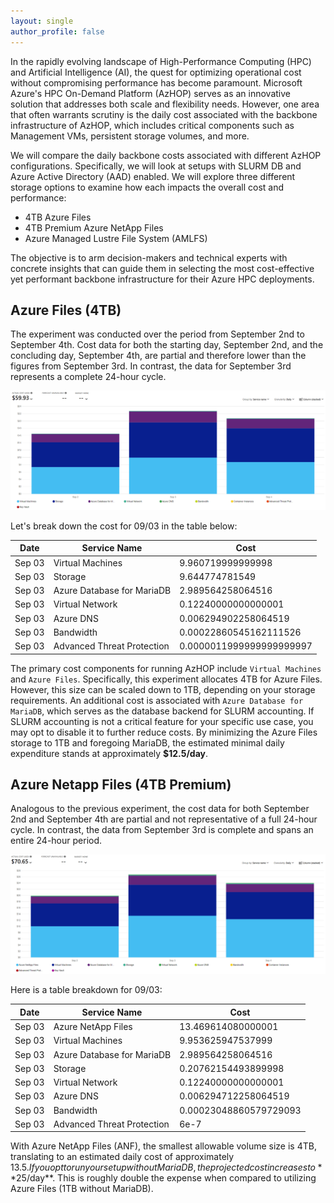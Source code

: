 ```yaml
---
layout: single
author_profile: false
---
```


In the rapidly evolving landscape of High-Performance Computing (HPC) and Artificial Intelligence (AI), the quest for optimizing operational cost without compromising performance has become paramount. Microsoft Azure's HPC On-Demand Platform (AzHOP) serves as an innovative solution that addresses both scale and flexibility needs. However, one area that often warrants scrutiny is the daily cost associated with the backbone infrastructure of AzHOP, which includes critical components such as Management VMs, persistent storage volumes, and more.

We will compare the daily backbone costs associated with different AzHOP configurations. Specifically, we will look at setups with SLURM DB and Azure Active Directory (AAD) enabled. We will explore three different storage options to examine how each impacts the overall cost and performance: 
- 4TB Azure Files
- 4TB Premium Azure NetApp Files
- Azure Managed Lustre File System (AMLFS)  

The objective is to arm decision-makers and technical experts with concrete insights that can guide them in selecting the most cost-effective yet performant backbone infrastructure for their Azure HPC deployments.

## Azure Files (4TB)
The experiment was conducted over the period from September 2nd to September 4th. Cost data for both the starting day, September 2nd, and the concluding day, September 4th, are partial and therefore lower than the figures from September 3rd. In contrast, the data for September 3rd represents a complete 24-hour cycle.   
  
![Figure_1](https://raw.githubusercontent.com/JingchaoZhang/JingchaoZhang.github.io/master/_posts/2023-09-02-figures/AF-daily.png)  
  
Let's break down the cost for 09/03 in the table below:  
  
| Date     | Service Name                 | Cost                |
|----------|------------------------------|---------------------|
| Sep 03   | Virtual Machines            | 9.960719999999998  |
| Sep 03   | Storage                      | 9.644774781549     |
| Sep 03   | Azure Database for MariaDB   | 2.989564258064516  |
| Sep 03   | Virtual Network              | 0.12240000000000001|
| Sep 03   | Azure DNS                    | 0.006294902258064519|
| Sep 03   | Bandwidth                    | 0.00022860545162111526|
| Sep 03   | Advanced Threat Protection   | 0.0000011999999999999997|

The primary cost components for running AzHOP include `Virtual Machines` and `Azure Files`. Specifically, this experiment allocates 4TB for Azure Files. However, this size can be scaled down to 1TB, depending on your storage requirements. An additional cost is associated with `Azure Database for MariaDB`, which serves as the database backend for SLURM accounting. If SLURM accounting is not a critical feature for your specific use case, you may opt to disable it to further reduce costs. By minimizing the Azure Files storage to 1TB and foregoing MariaDB, the estimated minimal daily expenditure stands at approximately **$12.5/day**.

## Azure Netapp Files (4TB Premium)
Analogous to the previous experiment, the cost data for both September 2nd and September 4th are partial and not representative of a full 24-hour cycle. In contrast, the data from September 3rd is complete and spans an entire 24-hour period.  
  
![Figure_3](https://raw.githubusercontent.com/JingchaoZhang/JingchaoZhang.github.io/master/_posts/2023-09-02-figures/ANF-daily.png)  
  
Here is a table breakdown for 09/03:  
  
| Date     | Service Name               | Cost             |
|----------|----------------------------|------------------|
| Sep 03   | Azure NetApp Files         | 13.469614080000001 |
| Sep 03   | Virtual Machines           | 9.953625947537999 |
| Sep 03   | Azure Database for MariaDB | 2.989564258064516 |
| Sep 03   | Storage                    | 0.20762154493899998 |
| Sep 03   | Virtual Network            | 0.12240000000000001 |
| Sep 03   | Azure DNS                  | 0.006294712258064519 |
| Sep 03   | Bandwidth                  | 0.00023048860579729093 |
| Sep 03   | Advanced Threat Protection | 6e-7 |

With Azure NetApp Files (ANF), the smallest allowable volume size is 4TB, translating to an estimated daily cost of approximately $13.5. If you opt to run your setup without MariaDB, the projected cost increases to **$25/day**. This is roughly double the expense when compared to utilizing Azure Files (1TB without MariaDB).  
